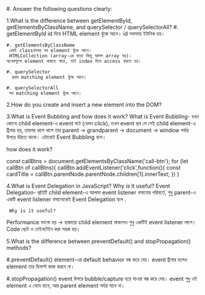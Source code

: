 #. Answer the following questions clearly:

1.What is the difference between getElementById, getElementsByClassName, and querySelector / querySelectorAll?
    #. getElementById
      id দিয়ে HTML element খুঁজে আনে।
        id সবসময় ইউনিক হয়।

    #. getElementsByClassName
     একই classনামের সব element খুঁজে আনে।
     HTMLCollection (array-এর মতো কিন্তু আসল array নয়)।
    অনেকগুলো element থাকতে পারে, তাই index দিয়ে access করতে হয়।

    #. querySelector
      প্রথম matching element খুঁজে আনে।

    #. querySelectorAll
     সব matching element খুঁজে আনে।

2.How do you create and insert a new element into the DOM?
    <script>
    // ধাপ ১: নতুন element তৈরি
    let newElement = document.createElement("p");

    // ধাপ ২: কনটেন্ট ও class যোগ
    newElement.innerText = "Hello! I am a new paragraph.";
    newElement.className = "highlight";

    // ধাপ ৩: parent container খুঁজে বের করা
    let container = document.getElementById("container");

    // ধাপ ৪: নতুন element DOM এ বসানো
    container.appendChild(newElement);
  </script>

3.What is Event Bubbling and how does it work?
     What is Event Bubbling-
   যখন কোনো child element-এ event ঘটে (যেমন click), তখন event প্রথ
   মে সেই child element-এ ট্রিগার হয়, তারপর ধাপে ধাপে তার parent → grandparent → document → window 
   পর্যন্ত উপরে উঠতে থাকে। এটাকেই Event Bubbling বলে।


   how does it work?

   const callBtns = document.getElementsByClassName('call-btn');
for (let callBtn of callBtns){
    callBtn.addEventListener('click',function(){
        const cardTitle = callBtn.parentNode.parentNode.children[1].innerText;
         })
}
    
4.What is Event Delegation in JavaScript? Why is it useful?
    Event Delegation-
   প্রতিটি child element-এ আলাদা event listener বসানোর পরিবর্তে, শুধু parent-এ একটি event listener বসানোকেই Event Delegation বলে .

     Why is it useful?
   Performance ভালো হয় → হাজারো child element থাকলেও শুধু একটিই event listener লাগে।
    Code ছোট ও মেইনটেইন করা সহজ হয়।

5.What is the difference between preventDefault() and stopPropagation() methods?

   #.preventDefault()
   element-এর default behavior বন্ধ করে দেয়।
   event ট্রিগার হলেও element তার ডিফল্ট কাজ করবে না।

   #.stopPropagation()
    event উপরে bubble/capture হয়ে যাওয়া বন্ধ করে দেয়।
    event শুধু ওই element এ থেমে যাবে, আর parent element পর্যন্ত যাবে না।